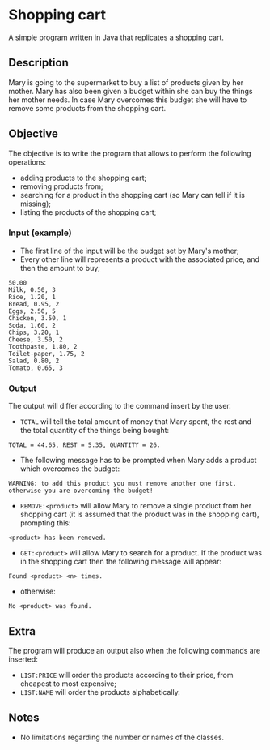 # Shopping cart
A simple program written in Java that replicates a shopping cart.

## Description
Mary is going to the supermarket to buy a list of products given by her mother. 
Mary has also been given a budget within she can buy the things her mother needs. In case Mary overcomes this budget she will have to remove some products from the shopping cart.

## Objective
The objective is to write the program that allows to perform the following operations:
- adding products to the shopping cart;
- removing products from;
- searching for a product in the shopping cart (so Mary can tell if it is missing); 
- listing the products of the shopping cart;

### Input (example)
- The first line of the input will be the budget set by Mary's mother;
- Every other line will represents a product with the associated price, and then the amount to buy;

```
50.00
Milk, 0.50, 3
Rice, 1.20, 1
Bread, 0.95, 2
Eggs, 2.50, 5
Chicken, 3.50, 1
Soda, 1.60, 2
Chips, 3.20, 1
Cheese, 3.50, 2
Toothpaste, 1.80, 2
Toilet-paper, 1.75, 2
Salad, 0.80, 2
Tomato, 0.65, 3

```

### Output
The output will differ according to the command insert by the user.
- `TOTAL` will tell the total amount of money that Mary spent, the rest and the total quantity of the things being bought:
```
TOTAL = 44.65, REST = 5.35, QUANTITY = 26.  
```

- The following message has to be prompted when Mary adds a product which overcomes the budget:
```
WARNING: to add this product you must remove another one first, otherwise you are overcoming the budget!
```

- `REMOVE:<product>` will allow Mary to remove a single product from her shopping cart (it is assumed that the product was in the shopping cart), prompting this:
```
<product> has been removed.
```

- `GET:<product>` will allow Mary to search for a product. If the product was in the shopping cart then the following message will appear:
```
Found <product> <n> times.
```

- otherwise:
```
No <product> was found.
```

## Extra
The program will produce an output also when the following commands are inserted:
- `LIST:PRICE` will order the products according to their price, from cheapest to most expensive;
- `LIST:NAME` will order the products alphabetically.


## Notes
- No limitations regarding the number or names of the classes.